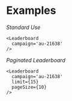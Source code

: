 # Examples

*Standard Use*
```
<Leaderboard
  campaign='au-21638'
/>
```

*Paginated Leaderboard*

```
<Leaderboard
  campaign='au-21638'
  limit={15}
  pageSize={10}
/>
```
